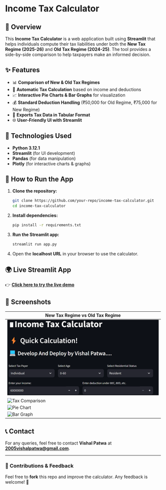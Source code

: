 # Income Tax Calculator

## 📌 Overview
This **Income Tax Calculator** is a web application built using **Streamlit** that helps individuals compute their tax liabilities under both the **New Tax Regime (2025-26)** and **Old Tax Regime (2024-25)**. The tool provides a side-by-side comparison to help taxpayers make an informed decision.

## ✨ Features
- 📊 **Comparison of New & Old Tax Regimes**
- 🔢 **Automatic Tax Calculation** based on income and deductions
- 📈 **Interactive Pie Charts & Bar Graphs** for visualization
- 💰 **Standard Deduction Handling** (₹50,000 for Old Regime, ₹75,000 for New Regime)
- 📂 **Exports Tax Data in Tabular Format**
- 🌐 **User-Friendly UI with Streamlit**

## 🔧 Technologies Used
- **Python 3.12.1**
- **Streamlit** (for UI development)
- **Pandas** (for data manipulation)
- **Plotly** (for interactive charts & graphs)

## 🚀 How to Run the App
1. **Clone the repository:**
   ```sh
   git clone https://github.com/your-repo/income-tax-calculator.git
   cd income-tax-calculator
   ```
2. **Install dependencies:**
   ```sh
   pip install -r requirements.txt
   ```
3. **Run the Streamlit app:**
   ```sh
   streamlit run app.py
   ```
4. Open the **localhost URL** in your browser to use the calculator.

## 🌍 Live Streamlit App
👉 **[Click here to try the live demo](https://incometaxcalculator-6frtvhcznrdnxtyww3aekz.streamlit.app/)**

## 📸 Screenshots
| New Tax Regime vs Old Tax Regime |
|----------------------------------|
| ![Interface](https://github.com/2005vishal/incometaxcalculator/blob/39a8b365aa608a9c4ed18600ef44a0d8912018e1/p1.png) |
| ![Tax Comparison](screenshots/tax_comparison.png) |
| ![Pie Chart](screenshots/pie_chart.png) |
| ![Bar Graph](screenshots/bar_graph.png) |

## 📞 Contact
For any queries, feel free to contact **Vishal Patwa** at **2005vishalpatwa@gmail.com**.

---
### 🔗 **Contributions & Feedback**
Feel free to **fork** this repo and improve the calculator. Any feedback is welcome! 🚀

